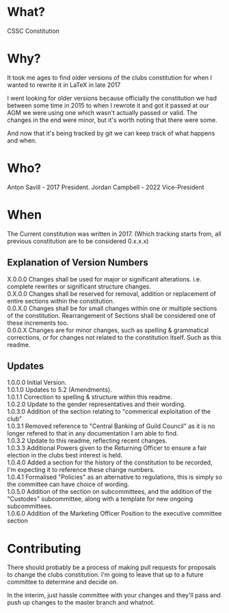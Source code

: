 # What?
CSSC Constitution

# Why?
It took me ages to find older versions of the clubs constitution for when I wanted to rewrite it in LaTeX in late 2017

I went looking for older versions because officially the constitution we had between some time in 2015 to when I rewrote it and got it passed at our AGM we were using one which wasn't actually passed or valid.
The changes in the end were minor, but it's worth noting that there were some.

And now that it's being tracked by git we can keep track of what happens and when.

# Who?

Anton Savill - 2017 President.
Jordan Campbell - 2022 Vice-President
# When
The Current constitution was written in 2017. (Which tracking starts from, all previous constitution are to be considered 0.x.x.x)

## Explanation of Version Numbers
  X.0.0.0 Changes shall be used for major or significant alterations. i.e. complete rewrites or significant structure changes.  
  0.X.0.0 Changes shall be reserved for removal, addition or replacement of entire sections within the constitution.  
  0.0.X.0 Changes shall be for small changes within one or multiple sections of the constitution. Rearrangement of Sections shall be considered one of these increments too.  
  0.0.0.X Changes are for minor changes, such as spelling & grammatical corrections, or for changes not related to the constitution itself. Such as this readme.  

## Updates
  1.0.0.0 Initial Version.  
  1.0.1.0 Updates to 5.2 (Amendments).  
  1.0.1.1 Correction to spelling & structure within this readme.  
  1.0.2.0 Update to the gender representatives and their wording.  
  1.0.3.0 Addition of the section relating to "commerical exploitation of the club"  
  1.0.3.1 Removed reference to "Central Banking of Guild Council" as it is no longer refered to that in any documentation I am able to find.  
  1.0.3.2 Update to this readme, reflecting recent changes.  
  1.0.3.3 Additional Powers given to the Returning Officer to ensure a fair election in the clubs best interest is held.  
  1.0.4.0 Added a section for the history of the constitution to be recorded, I'm expecting it to reference these change numbers.  
  1.0.4.1 Formalised "Policies" as an alternative to regulations, this is simply so the committee can have choice of wording.  
  1.0.5.0 Addition of the section on subcommittees, and the addition of the "Custodes" subcommittee, along with a template for new ongoing subcommittees.  
  1.0.6.0 Addition of the Marketing Officer Position to the executive committee section
# Contributing
There should probably be a process of making pull requests for proposals to change the clubs constitution.
I'm going to leave that up to a future committee to determine and decide on.

In the interim, just hassle committee with your changes and they'll pass and push up changes to the master branch and whatnot.
